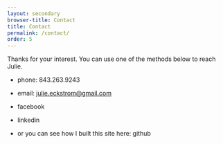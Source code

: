 ```yaml
---
layout: secondary
browser-title: Contact
title: Contact
permalink: /contact/
order: 5
---
```


Thanks for your interest. You can use one of the methods below to reach Julie.

- phone: 843.263.9243
- email: julie.eckstrom@gmail.com

- facebook
- linkedin
- or you can see how I built this site here: github